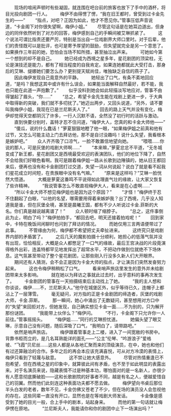 　　现场的喧闹声顿时有些凝固，就连围在吧台前的旅客也放下了手中的酒杯，将目光投向剧团一行人。
　　梅伊不由得愣了愣，“我在旧王都时，曾受到过卡金先生的——”
　　“指点，对吧？正因为如此，他才不愿见你。”管事压低声音说道，“卡金阁下对你很失望啊，梅伊小姐。”
　　尽管这句话是在她耳边道出，但身边的同伴依然听到了对方的回答，梅伊感到自己的手瞬间被艾琳抓紧了。
　　这个说法可谓比指责还要严厉，特别是当出自一位戏剧界大师口里时。对于后辈，他们的责怪既可以是批评，也可是寄予厚望的鼓励，但失望就完全是另一个意思了。如果换作三年前的她，恐怕会当场不知所措，甚至抽泣出声来。
　　可她如今第一个想到的却不是自己。
　　她已经成为西境之星多年，星花剧团的顶梁柱，无论是演技还是能力，都有了相当程度的自我肯定。如果连她都就此大受打击，那身后的艾琳、缇娜她们要怎么办？更别提天赋尚佳，唯独缺乏自信的燕子了。
　　因此梅伊发现自己竟意外的平静。
　　她轻出了口气，有条不紊地回应道，“是吗？我想这其中或许有什么误会，如果能当面解释自然最好，若不能，我也只能在此道一声抱歉了。”
　　似乎没料到她会如此轻描淡写地应对，管事不由得皱起了眉头，“你……”
　　“总之，希望卡金先生能在戏剧上更进一步，于大典中取得新的突破，我们就不多叨扰了。”她迈出两步，又回头说道，“另外，请不要叫我梅伊小姐，我现在已是兰尼斯夫人了。”
　　回去的路上天气并没有变化，梅伊却觉得天空都阴沉了许多，一行人沉默不语，全然没了初行时的活跃与激动。
　　直到快要分别时，盖特才忍不住问道，“梅伊大人，您真的和卡金大师他——”
　　“傻瓜，说的什么蠢话！”萝夏狠狠地瞪了他一眼，“如果梅伊姐之前真和他有过节，又怎么可能主动上门去拜访他，那不是自讨没趣吗！说什么失望，我看根本是嫉妒吧。”
　　众人齐齐吸了口凉气，一脸不敢置信地望向她。
　　“喂喂……你说的那人，可是灰堡的戏剧大师啊……”
　　“本来嘛，”萝夏忿忿不平道，“无冬城变成了新王都，星花剧团又是西境最受欢迎的表演团队，他们的地位下降了，自然不会给我们好眼色看啊。我可是跟着梅伊姐一路从长歌到边陲镇的，她从旧王都回来后，便再也没有和卡金剧团打过交道，失望一词从何说起？说白了就是看不起我们星花成立时间短，在贵族眼中没有名气嘛。”
　　“原来是这样吗？”艾琳一脸恍然大悟道。
　　大概是萝夏这番鸣不平说得如此理直气壮的缘故，让大家又恢复了些许精神。
　　“我说管事怎么不敢直视梅伊大人，看来是在心虚啊……”
　　“所以卡金大师不想见梅伊姐也是因为这个原因？”
　　“才怪！”梅伊终于忍不住翻起了白眼，“以他的名望，哪需要用得着来嫉妒我？出了西境，几乎没人知道我是谁，但在灰堡全境，甚至是晨曦王国，都有不少人听说过卡金.菲斯的大名。你们真是越说越离谱了！”
　　众人顿时缩了缩脖子。
　　“总之，这件事倒此为止，明白了吗？”梅伊拍拍手，“都回去吧，明天还接着拍戏呢！”
　　回到家中，卡特在晚饭间闲聊时也问到了拜访的情况。
　　而她仅用三言两语便带过了此事。
　　不管缘由为何，梅伊都不希望把丈夫牵扯进来。
　　这终究只是戏剧界内部的矛盾罢了。
　　之后几天的魔影拍摄十分顺利，她担心的低落气氛并没有出现，恰恰相反，大概是众人都憋足了一口气的缘故，最后王宫决战的片段竟演得格外出彩，连盖特都罕见地发挥出了超常水平，不把动作做到位就绝不下场休息。这气氛甚至带动了整个星花剧团，让那些刚入行没多久新人们大开眼界。
　　期间还有人猜测，会不会正是因为卡金大师的指点，才让演员们突然发奋努力起来。
　　这也令梅伊稍稍松了口气。
　　看来哨声旅店里发生的意外并未给剧团带来太多影响。
　　就在她以为拜访之事就此过去时，出乎意料的事再次发生了。
　　卡金剧团的管事在一天拍摄结束后主动找上了她。
　　“我的主人想和你谈谈，梅伊……不，兰尼斯夫人。”他守在城堡区外，似乎等待已久，连帽子上都沾上了一层薄雪。
　　毫无疑问，对方指的正是卡金剧团的缔造者，灰堡的戏剧大师，卡金.菲斯。
　　那一瞬间，她心中涌出了无数疑问，甚至想用对方口中的“失望”来回拒对方，但她发现，自己确实想见卡金一面……不为别的，只为解开那份谜团。
　　“我能带上伙伴么？”梅伊问。
　　“不行，卡金阁下只允许你一人前往。”管事摇摇头。
　　“梅伊姐……”同行的艾琳担忧道。
　　她偏头望了眼艾琳，示意自己没有问题，随后深吸了口气，“我明白了，请带路吧。”
　　……
　　依然是哨声旅店。
　　梅伊跟着管事走上二楼，进入了一间宽敞的书房中。背靠书柜而立的，是几名耳熟能详的面孔——“公主”伦琴、“吟游浪子”爱格坡、“飞霞”贝尼丝……这些人都是从各地汇聚而来的顶级演员，在中，她也和他们有过还算融洽的合作。多年之后的再会本应该充满喜悦，可从对方冷漠的表情上，梅伊只看到了轻蔑与敌意。
　　这不禁让她大感意外。
　　尽管对热情重逢已不抱希望，但在西境之星的印象中，就算彼此间有矛盾，也不至于如此明显的表露出来。对于名演员来说，隐藏表情不过是种基本功，哪怕面对的是一名新人，亦很少有人愿意彻底撕破脸——这和长歌剧院的好事者不同，越是有名之人，便越爱惜自己的羽翼。然而他们此刻连这种表面功夫都不愿去做。
　　梅伊望向书桌后那位半头白发的老者，数年不见，卡金仿佛又苍老了不少，但在场的演员没人会忽视他的存在。这些同辈一直没有开口，显然也是在等戏剧大师发话。
　　卡金像是感受到了她的目光一般，合上手中的剧本，站起身来。
　　而他的第一句话就让梅伊愣在原地。
　　“兰尼斯夫人，我能请你和你的剧团中止下一场演出吗？”